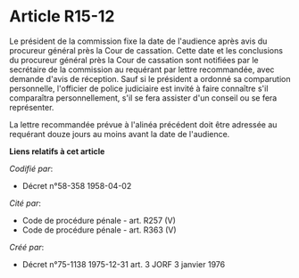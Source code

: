 # Article R15-12

Le président de la commission fixe la date de l'audience après avis du procureur général près la Cour de cassation. Cette
date et les conclusions du procureur général près la Cour de cassation sont notifiées par le secrétaire de la commission au
requérant par lettre recommandée, avec demande d'avis de réception. Sauf si le président a ordonné sa comparution
personnelle, l'officier de police judiciaire est invité à faire connaître s'il comparaîtra personnellement, s'il se fera
assister d'un conseil ou se fera représenter.

La lettre recommandée prévue à l'alinéa précédent doit être adressée au requérant douze jours au moins avant la date de
l'audience.

**Liens relatifs à cet article**

_Codifié par_:

  - Décret n°58-358 1958-04-02

_Cité par_:

  - Code de procédure pénale - art. R257 (V)
  - Code de procédure pénale - art. R363 (V)

_Créé par_:

  - Décret n°75-1138 1975-12-31 art. 3 JORF 3 janvier 1976
